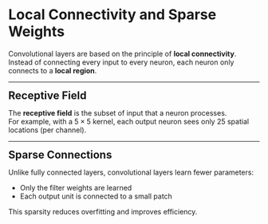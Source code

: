 # Local Connectivity and Sparse Weights

Convolutional layers are based on the principle of **local connectivity**.  
Instead of connecting every input to every neuron, each neuron only connects to a **local region**.

---

**<span style="font-size:1.5em;">Receptive Field</span>**

The **receptive field** is the subset of input that a neuron processes.  
For example, with a $5 \times 5$ kernel, each output neuron sees only $25$ spatial locations (per channel).

---

**<span style="font-size:1.5em;">Sparse Connections</span>**

Unlike fully connected layers, convolutional layers learn fewer parameters:

- Only the filter weights are learned  
- Each output unit is connected to a small patch

This sparsity reduces overfitting and improves efficiency.



